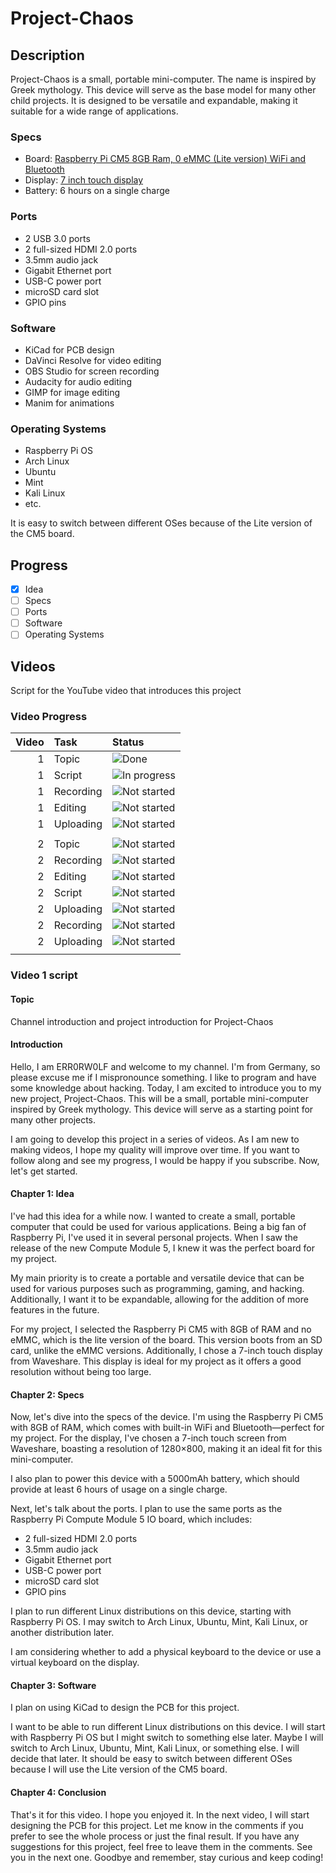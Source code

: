 # Project-Chaos

## Description

Project-Chaos is a small, portable mini-computer. The name is inspired by Greek mythology. This device will serve as the base model for many other child projects. It is designed to be versatile and expandable, making it suitable for a wide range of applications.

### Specs

- Board: [Raspberry Pi CM5 8GB Ram, 0 eMMC (Lite version) WiFi and Bluetooth](https://www.raspberrypi.com/products/compute-module-5/?variant=cm5-108000)
- Display: [7 inch touch display](https://www.waveshare.com/product/raspberry-pi/displays/lcd-oled/7ep-caplcd.htm?___SID=U)
- Battery: 6 hours on a single charge

### Ports

- 2 USB 3.0 ports
- 2 full-sized HDMI 2.0 ports
- 3.5mm audio jack
- Gigabit Ethernet port
- USB-C power port
- microSD card slot
- GPIO pins

### Software

- KiCad for PCB design
- DaVinci Resolve for video editing
- OBS Studio for screen recording
- Audacity for audio editing
- GIMP for image editing
- Manim for animations

### Operating Systems

- Raspberry Pi OS
- Arch Linux
- Ubuntu
- Mint
- Kali Linux
- etc.

It is easy to switch between different OSes because of the Lite version of the CM5 board.

## Progress

- [x] Idea
- [ ] Specs
- [ ] Ports
- [ ] Software
- [ ] Operating Systems

## Videos

Script for the YouTube video that introduces this project

### Video Progress

| Video | Task      | Status                                                                     |
| ----: | :-------- | :-------------------------------------------------------------------------- |
|     1 | Topic     | ![Done](https://img.shields.io/badge/Status-Done-brightgreen)               |
|     1 | Script    | ![In progress](https://img.shields.io/badge/Status-In%20progress-yellow)    |
|     1 | Recording | ![Not started](https://img.shields.io/badge/Status-Not%20started-lightgrey) |
|     1 | Editing   | ![Not started](https://img.shields.io/badge/Status-Not%20started-lightgrey) |
|     1 | Uploading | ![Not started](https://img.shields.io/badge/Status-Not%20started-lightgrey) |
|       |           |                                                                             |
|     2 | Topic     | ![Not started](https://img.shields.io/badge/Status-Not%20started-lightgrey) |
|     2 | Recording | ![Not started](https://img.shields.io/badge/Status-Not%20started-lightgrey) |
|     2 | Editing   | ![Not started](https://img.shields.io/badge/Status-Not%20started-lightgrey) |
|     2 | Script    | ![Not started](https://img.shields.io/badge/Status-Not%20started-lightgrey) |
|     2 | Uploading | ![Not started](https://img.shields.io/badge/Status-Not%20started-lightgrey) |
|     2 | Recording | ![Not started](https://img.shields.io/badge/Status-Not%20started-lightgrey) |
|     2 | Uploading | ![Not started](https://img.shields.io/badge/Status-Not%20started-lightgrey) |
|       |           |                                                                             |

### Video 1 script

#### Topic

Channel introduction and project introduction for Project-Chaos

#### Introduction

<!-- First, I will describe my idea and explain the origin of the project's name. Then, I will outline the specifications. -->

<!-- My channel name is ERR0RW0LF, and I will refer to myself by this name. This will be the first video on my channel. -->

Hello, I am ERR0RW0LF and welcome to my channel. I'm from Germany, so please excuse me if I mispronounce something. I like to program and have some knowledge about hacking. Today, I am excited to introduce you to my new project, Project-Chaos. This will be a small, portable mini-computer inspired by Greek mythology. This device will serve as a starting point for many other projects.

I am going to develop this project in a series of videos. As I am new to making videos, I hope my quality will improve over time. If you want to follow along and see my progress, I would be happy if you subscribe. Now, let's get started.

#### Chapter 1: Idea

I've had this idea for a while now. I wanted to create a small, portable computer that could be used for various applications. Being a big fan of Raspberry Pi, I've used it in several personal projects. When I saw the release of the new Compute Module 5, I knew it was the perfect board for my project.

My main priority is to create a portable and versatile device that can be used for various purposes such as programming, gaming, and hacking. Additionally, I want it to be expandable, allowing for the addition of more features in the future.

For my project, I selected the Raspberry Pi CM5 with 8GB of RAM and no eMMC, which is the lite version of the board. This version boots from an SD card, unlike the eMMC versions. Additionally, I chose a 7-inch touch display from Waveshare. This display is ideal for my project as it offers a good resolution without being too large.

#### Chapter 2: Specs

Now, let's dive into the specs of the device. I'm using the Raspberry Pi CM5 with 8GB of RAM, which comes with built-in WiFi and Bluetooth—perfect for my project. For the display, I've chosen a 7-inch touch screen from Waveshare, boasting a resolution of 1280×800, making it an ideal fit for this mini-computer.

I also plan to power this device with a 5000mAh battery, which should provide at least 6 hours of usage on a single charge.

Next, let's talk about the ports. I plan to use the same ports as the Raspberry Pi Compute Module 5 IO board, which includes:

- 2 full-sized HDMI 2.0 ports
- 3.5mm audio jack
- Gigabit Ethernet port
- USB-C power port
- microSD card slot
- GPIO pins

I plan to run different Linux distributions on this device, starting with Raspberry Pi OS. I may switch to Arch Linux, Ubuntu, Mint, Kali Linux, or another distribution later.

I am considering whether to add a physical keyboard to the device or use a virtual keyboard on the display.

#### Chapter 3: Software

I plan on using KiCad to design the PCB for this project.

I want to be able to run different Linux distributions on this device. I will start with Raspberry Pi OS but I might switch to something else later. Maybe I will switch to Arch Linux, Ubuntu, Mint, Kali Linux, or something else. I will decide that later. It should be easy to switch between different OSes because I will use the Lite version of the CM5 board.

#### Chapter 4: Conclusion

That's it for this video. I hope you enjoyed it. In the next video, I will start designing the PCB for this project. Let me know in the comments if you prefer to see the whole process or just the final result. If you have any suggestions for this project, feel free to leave them in the comments. See you in the next one. Goodbye and remember, stay curious and keep coding!

<!-- I will probably use a glitch effect for the outro. -->
